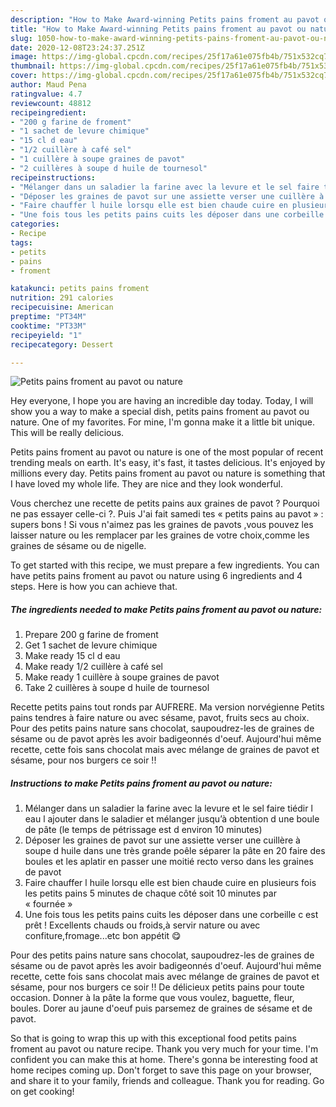 ```yaml
---
description: "How to Make Award-winning Petits pains froment au pavot ou nature"
title: "How to Make Award-winning Petits pains froment au pavot ou nature"
slug: 1050-how-to-make-award-winning-petits-pains-froment-au-pavot-ou-nature
date: 2020-12-08T23:24:37.251Z
image: https://img-global.cpcdn.com/recipes/25f17a61e075fb4b/751x532cq70/petits-pains-froment-au-pavot-ou-nature-photo-principale-de-la-recette.jpg
thumbnail: https://img-global.cpcdn.com/recipes/25f17a61e075fb4b/751x532cq70/petits-pains-froment-au-pavot-ou-nature-photo-principale-de-la-recette.jpg
cover: https://img-global.cpcdn.com/recipes/25f17a61e075fb4b/751x532cq70/petits-pains-froment-au-pavot-ou-nature-photo-principale-de-la-recette.jpg
author: Maud Pena
ratingvalue: 4.7
reviewcount: 48812
recipeingredient:
- "200 g farine de froment"
- "1 sachet de levure chimique"
- "15 cl d eau"
- "1/2 cuillère à café sel"
- "1 cuillère à soupe graines de pavot"
- "2 cuillères à soupe d huile de tournesol"
recipeinstructions:
- "Mélanger dans un saladier la farine avec la levure et le sel faire tiédir l eau l ajouter dans le saladier et mélanger jusqu’à obtention d une boule de pâte (le temps de pétrissage est d environ 10 minutes)"
- "Déposer les graines de pavot sur une assiette verser une cuillère à soupe d huile dans une très grande poêle séparer la pâte en 20 faire des boules et les aplatir en passer une moitié recto verso dans les graines de pavot"
- "Faire chauffer l huile lorsqu elle est bien chaude cuire en plusieurs fois les petits pains 5 minutes de chaque côté soit 10 minutes par « fournée »"
- "Une fois tous les petits pains cuits les déposer dans une corbeille c est prêt ! Excellents chauds ou froids,à servir nature ou avec confiture,fromage...etc bon appétit 😋"
categories:
- Recipe
tags:
- petits
- pains
- froment

katakunci: petits pains froment 
nutrition: 291 calories
recipecuisine: American
preptime: "PT34M"
cooktime: "PT33M"
recipeyield: "1"
recipecategory: Dessert

---
```



![Petits pains froment au pavot ou nature](https://img-global.cpcdn.com/recipes/25f17a61e075fb4b/751x532cq70/petits-pains-froment-au-pavot-ou-nature-photo-principale-de-la-recette.jpg)

Hey everyone, I hope you are having an incredible day today. Today, I will show you a way to make a special dish, petits pains froment au pavot ou nature. One of my favorites. For mine, I'm gonna make it a little bit unique. This will be really delicious.

Petits pains froment au pavot ou nature is one of the most popular of recent trending meals on earth. It's easy, it's fast, it tastes delicious. It's enjoyed by millions every day. Petits pains froment au pavot ou nature is something that I have loved my whole life. They are nice and they look wonderful.

Vous cherchez une recette de petits pains aux graines de pavot ? Pourquoi ne pas essayer celle-ci ?. Puis J&#39;ai fait samedi tes « petits pains au pavot » : supers bons ! Si vous n&#39;aimez pas les graines de pavots ,vous pouvez les laisser nature ou les remplacer par les graines de votre choix,comme les graines de sésame ou de nigelle.


To get started with this recipe, we must prepare a few ingredients. You can have petits pains froment au pavot ou nature using 6 ingredients and 4 steps. Here is how you can achieve that.

<!--inarticleads1-->

##### The ingredients needed to make Petits pains froment au pavot ou nature:

1. Prepare 200 g farine de froment
1. Get 1 sachet de levure chimique
1. Make ready 15 cl d eau
1. Make ready 1/2 cuillère à café sel
1. Make ready 1 cuillère à soupe graines de pavot
1. Take 2 cuillères à soupe d huile de tournesol


Recette petits pains tout ronds par AUFRERE. Ma version norvégienne Petits pains tendres à faire nature ou avec sésame, pavot, fruits secs au choix. Pour des petits pains nature sans chocolat, saupoudrez-les de graines de sésame ou de pavot après les avoir badigeonnés d&#39;oeuf. Aujourd&#39;hui même recette, cette fois sans chocolat mais avec mélange de graines de pavot et sésame, pour nos burgers ce soir !! 

<!--inarticleads2-->

##### Instructions to make Petits pains froment au pavot ou nature:

1. Mélanger dans un saladier la farine avec la levure et le sel faire tiédir l eau l ajouter dans le saladier et mélanger jusqu’à obtention d une boule de pâte (le temps de pétrissage est d environ 10 minutes)
1. Déposer les graines de pavot sur une assiette verser une cuillère à soupe d huile dans une très grande poêle séparer la pâte en 20 faire des boules et les aplatir en passer une moitié recto verso dans les graines de pavot
1. Faire chauffer l huile lorsqu elle est bien chaude cuire en plusieurs fois les petits pains 5 minutes de chaque côté soit 10 minutes par « fournée »
1. Une fois tous les petits pains cuits les déposer dans une corbeille c est prêt ! Excellents chauds ou froids,à servir nature ou avec confiture,fromage...etc bon appétit 😋


Pour des petits pains nature sans chocolat, saupoudrez-les de graines de sésame ou de pavot après les avoir badigeonnés d&#39;oeuf. Aujourd&#39;hui même recette, cette fois sans chocolat mais avec mélange de graines de pavot et sésame, pour nos burgers ce soir !! De délicieux petits pains pour toute occasion. Donner à la pâte la forme que vous voulez, baguette, fleur, boules. Dorer au jaune d&#39;oeuf puis parsemez de graines de sésame et de pavot. 

So that is going to wrap this up with this exceptional food petits pains froment au pavot ou nature recipe. Thank you very much for your time. I'm confident you can make this at home. There's gonna be interesting food at home recipes coming up. Don't forget to save this page on your browser, and share it to your family, friends and colleague. Thank you for reading. Go on get cooking!
